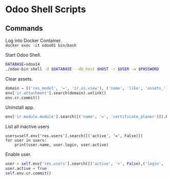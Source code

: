 # Odoo Shell Scripts

## Commands

Log into Docker Container.  
`docker exec -it odoo01 bin/bash`

Start Odoo Shell.  
```bash
DATABASE=odoo14
./odoo-bin shell -d $DATABASE --db_host $HOST -r $USER -w $PASSWORD
```

Clear assets.  
```python
domain = [('res_model', '=', 'ir.ui.view'), ('name', 'like', 'assets_')]
env['ir.attachment'].search(domain).unlink()
env.cr.commit()
```

Uninstall app.
```python
env['ir.module.module'].search([('name', '=', 'certificate_planer')]).button_immediate_uninstall()
```

List all inactive users
```
users=self.env['res.users'].search([('active', '=', False)])
for user in users:
	print(user.name, user.login, user.active)
```

Enable user.

```py
user = self.env['res.users'].search([('active', '=', False),('login', '=', 'janik.vonrotz@mint-system.ch')])
user.active = True
self.env.cr.commit()
```